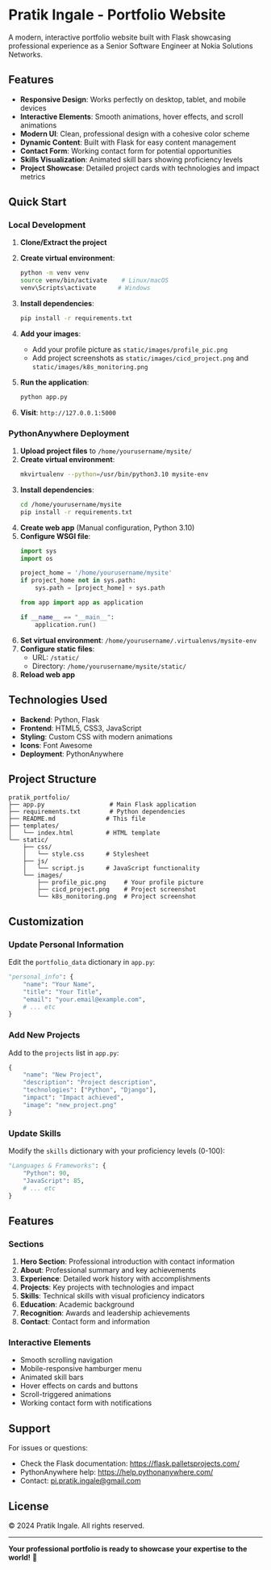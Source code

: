 # Pratik Ingale - Portfolio Website

A modern, interactive portfolio website built with Flask showcasing professional experience as a Senior Software Engineer at Nokia Solutions Networks.

## Features

- **Responsive Design**: Works perfectly on desktop, tablet, and mobile devices
- **Interactive Elements**: Smooth animations, hover effects, and scroll animations
- **Modern UI**: Clean, professional design with a cohesive color scheme
- **Dynamic Content**: Built with Flask for easy content management
- **Contact Form**: Working contact form for potential opportunities
- **Skills Visualization**: Animated skill bars showing proficiency levels
- **Project Showcase**: Detailed project cards with technologies and impact metrics

## Quick Start

### Local Development

1. **Clone/Extract the project**
2. **Create virtual environment**:
   ```bash
   python -m venv venv
   source venv/bin/activate    # Linux/macOS
   venv\Scripts\activate      # Windows
   ```
3. **Install dependencies**:
   ```bash
   pip install -r requirements.txt
   ```
4. **Add your images**:
   - Add your profile picture as `static/images/profile_pic.png`
   - Add project screenshots as `static/images/cicd_project.png` and `static/images/k8s_monitoring.png`

5. **Run the application**:
   ```bash
   python app.py
   ```
6. **Visit**: `http://127.0.0.1:5000`

### PythonAnywhere Deployment

1. **Upload project files** to `/home/yourusername/mysite/`
2. **Create virtual environment**:
   ```bash
   mkvirtualenv --python=/usr/bin/python3.10 mysite-env
   ```
3. **Install dependencies**:
   ```bash
   cd /home/yourusername/mysite
   pip install -r requirements.txt
   ```
4. **Create web app** (Manual configuration, Python 3.10)
5. **Configure WSGI file**:
   ```python
   import sys
   import os

   project_home = '/home/yourusername/mysite'
   if project_home not in sys.path:
       sys.path = [project_home] + sys.path

   from app import app as application

   if __name__ == "__main__":
       application.run()
   ```
6. **Set virtual environment**: `/home/yourusername/.virtualenvs/mysite-env`
7. **Configure static files**:
   - URL: `/static/`
   - Directory: `/home/yourusername/mysite/static/`
8. **Reload web app**

## Technologies Used

- **Backend**: Python, Flask
- **Frontend**: HTML5, CSS3, JavaScript
- **Styling**: Custom CSS with modern animations
- **Icons**: Font Awesome
- **Deployment**: PythonAnywhere

## Project Structure

```
pratik_portfolio/
├── app.py                  # Main Flask application
├── requirements.txt        # Python dependencies
├── README.md              # This file
├── templates/
│   └── index.html         # HTML template
└── static/
    ├── css/
    │   └── style.css      # Stylesheet
    ├── js/
    │   └── script.js      # JavaScript functionality
    └── images/
        ├── profile_pic.png     # Your profile picture
        ├── cicd_project.png    # Project screenshot
        └── k8s_monitoring.png  # Project screenshot
```

## Customization

### Update Personal Information
Edit the `portfolio_data` dictionary in `app.py`:

```python
"personal_info": {
    "name": "Your Name",
    "title": "Your Title", 
    "email": "your.email@example.com",
    # ... etc
}
```

### Add New Projects
Add to the `projects` list in `app.py`:

```python
{
    "name": "New Project",
    "description": "Project description",
    "technologies": ["Python", "Django"],
    "impact": "Impact achieved",
    "image": "new_project.png"
}
```

### Update Skills
Modify the `skills` dictionary with your proficiency levels (0-100):

```python
"Languages & Frameworks": {
    "Python": 90,
    "JavaScript": 85,
    # ... etc
}
```

## Features

### Sections
1. **Hero Section**: Professional introduction with contact information
2. **About**: Professional summary and key achievements
3. **Experience**: Detailed work history with accomplishments
4. **Projects**: Key projects with technologies and impact
5. **Skills**: Technical skills with visual proficiency indicators
6. **Education**: Academic background
7. **Recognition**: Awards and leadership achievements
8. **Contact**: Contact form and information

### Interactive Elements
- Smooth scrolling navigation
- Mobile-responsive hamburger menu
- Animated skill bars
- Hover effects on cards and buttons
- Scroll-triggered animations
- Working contact form with notifications

## Support

For issues or questions:
- Check the Flask documentation: https://flask.palletsprojects.com/
- PythonAnywhere help: https://help.pythonanywhere.com/
- Contact: pi.pratik.ingale@gmail.com

## License

© 2024 Pratik Ingale. All rights reserved.

---

**Your professional portfolio is ready to showcase your expertise to the world!** 🌟